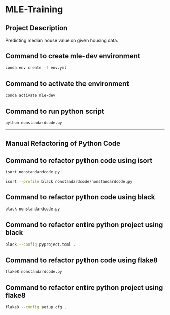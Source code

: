 # **MLE-Training**

## **Project Description**

Predicting median house value on given housing data.

## Command to create mle-dev environment

```bash
conda env create -f env.yml
```

## Command to activate the environment

```bash
conda activate mle-dev
```

## Command to run python script

```bash
python nonstandardcode.py
```

---

## **Manual Refactoring of Python Code**

## Command to refactor python code using isort

```bash
isort nonstandardcode.py
```

```bash
isort --profile black nonstandardcode/nonstandardcode.py
```

## Command to refactor python code using black

```bash
black nonstandardcode.py
```

## Command to refactor entire python project using black

```bash
black --config pyproject.toml .
```

## Command to refactor python code using flake8

```bash
flake8 nonstandardcode.py
```

## Command to refactor entire python project using flake8

```bash
flake8 --config setup.cfg .
```
